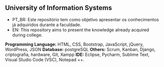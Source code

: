 ## University of Information Systems

* PT_BR: Este repositório tem como objetivo apresentar os conhecimentos já adquiridos durante a faculdade.
* EN: This repository aims to present the knowledge already acquired during college.

**Programming Language:** HTML, CSS, Bootstrap, JavaScript, jQuery, WordPress, JSON
**Database:** postgreSQL
**Others:** Scrum, Kanban, Django, criptografia, hardware, Git, Xampp
**IDE:** Eclipse, Pycharm, Sublime Text, Visual Studio Code (VSC), Notepad ++.
